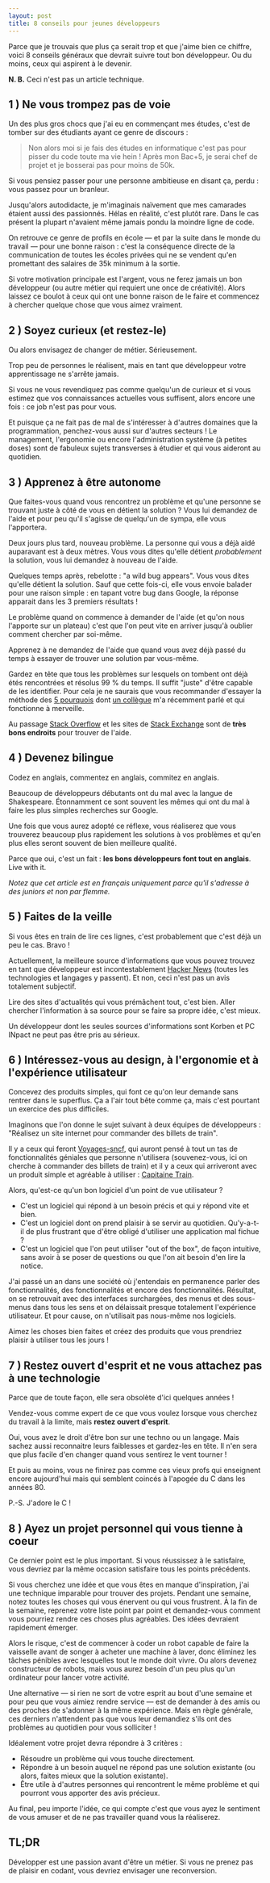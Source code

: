 ```yaml
---
layout: post
title: 8 conseils pour jeunes développeurs
---
```


Parce que je trouvais que plus ça serait trop et que j'aime bien ce chiffre, voici 8 conseils généraux que devrait suivre tout bon développeur. Ou du moins, ceux qui aspirent à le devenir.

**N. B.** Ceci n'est pas un article technique.

## 1 ) Ne vous trompez pas de voie

Un des plus gros chocs que j'ai eu en commençant mes études, c'est de tomber sur des étudiants ayant ce genre de discours :

> Non alors moi si je fais des études en informatique c'est pas pour pisser du code toute ma vie hein ! Après mon Bac+5, je serai chef de projet et je bosserai pas pour moins de 50k.

Si vous pensiez passer pour une personne ambitieuse en disant ça, perdu : vous passez pour un branleur.

Jusqu'alors autodidacte, je m'imaginais naïvement que mes camarades étaient aussi des passionnés. Hélas en réalité, c'est plutôt rare. Dans le cas présent la plupart n'avaient même jamais pondu la moindre ligne de code.

On retrouve ce genre de profils en école — et par la suite dans le monde du travail — pour une bonne raison : c'est la conséquence directe de la communication de toutes les écoles privées qui ne se vendent qu'en promettant des salaires de 35k minimum à la sortie.

Si votre motivation principale est l'argent, vous ne ferez jamais un bon développeur (ou autre métier qui requiert une once de créativité). Alors laissez ce boulot à ceux qui ont une bonne raison de le faire et commencez à chercher quelque chose que vous aimez vraiment.

## 2 ) Soyez curieux (et restez-le)

Ou alors envisagez de changer de métier. Sérieusement.

Trop peu de personnes le réalisent, mais en tant que développeur votre apprentissage ne s'arrête jamais.

Si vous ne vous revendiquez pas comme quelqu'un de curieux et si vous estimez que vos connaissances actuelles vous suffisent, alors encore une fois : ce job n'est pas pour vous.

Et puisque ça ne fait pas de mal de s'intéresser à d'autres domaines que la programmation, penchez-vous aussi sur d'autres secteurs ! Le management, l'ergonomie ou encore l'administration système (à petites doses) sont de fabuleux sujets transverses à étudier et qui vous aideront au quotidien.

## 3 ) Apprenez à être autonome

Que faites-vous quand vous rencontrez un problème et qu'une personne se trouvant juste à côté de vous en détient la solution ? Vous lui demandez de l'aide et pour peu qu'il s'agisse de quelqu'un de sympa, elle vous l'apportera.

Deux jours plus tard, nouveau problème. La personne qui vous a déjà aidé auparavant est à deux mètres. Vous vous dites qu'elle détient *probablement* la solution, vous lui demandez à nouveau de l'aide.

Quelques temps après, rebelotte : "a wild bug appears". Vous vous dites qu'elle détient la solution. Sauf que cette fois-ci, elle vous envoie balader pour une raison simple : en tapant votre bug dans Google, la réponse apparait dans les 3 premiers résultats !

Le problème quand on commence à demander de l'aide (et qu'on nous l'apporte sur un plateau) c'est que l'on peut vite en arriver jusqu'à oublier comment chercher par soi-même.

Apprenez à ne demandez de l'aide que quand vous avez déjà passé du temps à essayer de trouver une solution par vous-même.

Gardez en tête que tous les problèmes sur lesquels on tombent ont déjà étés rencontrées et résolus 99 % du temps. Il suffit "juste" d'être capable de les identifier. Pour cela je ne saurais que vous recommander d'essayer la méthode des [5 pourquois](http://en.wikipedia.org/wiki/5_Whys) dont [un collègue](http://twitter.com/mikaelrandy) m'a récemment parlé et qui fonctionne à merveille.

Au passage [Stack Overflow](http://stackoverflow.com/) et les sites de [Stack Exchange](http://stackexchange.com/sites) sont de **très bons endroits** pour trouver de l'aide.

## 4 ) Devenez bilingue

Codez en anglais, commentez en anglais, commitez en anglais.

Beaucoup de développeurs débutants ont du mal avec la langue de Shakespeare. Étonnamment ce sont souvent les mêmes qui ont du mal à faire les plus simples recherches sur Google.

Une fois que vous aurez adopté ce réflexe, vous réaliserez que vous trouverez beaucoup plus rapidement les solutions à vos problèmes et qu'en plus elles seront souvent de bien meilleure qualité.

Parce que oui, c'est un fait : **les bons développeurs font tout en anglais**. Live with it.

*Notez que cet article est en français uniquement parce qu'il s'adresse à des juniors et non par flemme.*

## 5 ) Faites de la veille

Si vous êtes en train de lire ces lignes, c'est probablement que c'est déjà un peu le cas. Bravo !

Actuellement, la meilleure source d'informations que vous pouvez trouvez en tant que développeur est incontestablement [Hacker News](http://news.ycombinator.com/) (toutes les technologies et langages y passent).  Et non, ceci n'est pas un avis totalement subjectif.

Lire des sites d'actualités qui vous prémâchent tout, c'est bien. Aller chercher l'information à sa source pour se faire sa propre idée, c'est mieux.

Un développeur dont les seules sources d'informations sont Korben et PC INpact ne peut pas être pris au sérieux.

## 6 ) Intéressez-vous au design, à l'ergonomie et à l'expérience utilisateur

Concevez des produits simples, qui font ce qu'on leur demande sans rentrer dans le superflus. Ça a l'air tout bête comme ça, mais c'est pourtant un exercice des plus difficiles. 

Imaginons que l'on donne le sujet suivant à deux équipes de développeurs : "Réalisez un site internet pour commander des billets de train".

Il y a ceux qui feront [Voyages-sncf](http://www.voyages-sncf.com/), qui auront pensé à tout un tas de fonctionnalités géniales que personne n'utilisera (souvenez-vous, ici on cherche à commander des billets de train) et il y a ceux qui arriveront avec un produit simple et agréable à utiliser : [Capitaine Train](http://www.capitainetrain.com/).

Alors, qu'est-ce qu'un bon logiciel d'un point de vue utilisateur ? 

  * C'est un logiciel qui répond à un besoin précis et qui y répond vite et bien.
  * C'est un logiciel dont on prend plaisir à se servir au quotidien. Qu'y-a-t-il de plus frustrant que d'être obligé d'utiliser une application mal fichue ?
  * C'est un logiciel que l'on peut utiliser "out of the box", de façon intuitive, sans avoir à se poser de questions ou que l'on ait besoin d'en lire la notice.

J'ai passé un an dans une société où j'entendais en permanence parler des fonctionnalités, des fonctionnalités et encore des fonctionnalités. Résultat, on se retrouvait avec des interfaces surchargées, des menus et des sous-menus dans tous les sens et on délaissait presque totalement l'expérience utilisateur. Et pour cause, on n'utilisait pas nous-même nos logiciels.

Aimez les choses bien faites et créez des produits que vous prendriez plaisir à utiliser tous les jours !

## 7 ) Restez ouvert d'esprit et ne vous attachez pas à une technologie

Parce que de toute façon, elle sera obsolète d'ici quelques années !

Vendez-vous comme expert de ce que vous voulez lorsque vous cherchez du travail à la limite, mais **restez ouvert d'esprit**.

Oui, vous avez le droit d'être bon sur une techno ou un langage. Mais sachez aussi reconnaitre leurs faiblesses et gardez-les en tête. Il n'en sera que plus facile d'en changer quand vous sentirez le vent tourner !

Et puis au moins, vous ne finirez pas comme ces vieux profs qui enseignent encore aujourd'hui mais qui semblent coincés à l'apogée du C dans les années 80.

P.-S. J'adore le C !

## 8 ) Ayez un projet personnel qui vous tienne à coeur

Ce dernier point est le plus important. Si vous réussissez à le satisfaire, vous devriez par la même occasion satisfaire tous les points précédents.

Si vous cherchez une idée et que vous êtes en manque d'inspiration, j'ai une technique imparable pour trouver des projets. Pendant une semaine, notez toutes les choses qui vous énervent ou qui vous frustrent. À la fin de la semaine, reprenez votre liste point par point et demandez-vous comment vous pourriez rendre ces choses plus agréables. Des idées devraient rapidement émerger.

Alors le risque, c'est de commencer à coder un robot capable de faire la vaisselle avant de songer à acheter une machine à laver, donc éliminez les tâches pénibles avec lesquelles tout le monde doit vivre. Ou alors devenez constructeur de robots, mais vous aurez besoin d'un peu plus qu'un ordinateur pour lancer votre activité.

Une alternative — si rien ne sort de votre esprit au bout d'une semaine et pour peu que vous aimiez rendre service — est de demander à des amis ou des proches de s'adonner à la même expérience. Mais en règle générale, ces derniers n'attendent pas que vous leur demandiez s'ils ont des problèmes au quotidien pour vous solliciter !

Idéalement votre projet devra répondre à 3 critères :

  * Résoudre un problème qui vous touche directement.
  * Répondre à un besoin auquel ne répond pas une solution existante (ou alors, faites mieux que la solution existante).
  * Être utile à d'autres personnes qui rencontrent le même problème et qui pourront vous apporter des avis précieux.

Au final, peu importe l'idée, ce qui compte c'est que vous ayez le sentiment de vous amuser et de ne pas travailler quand vous la réaliserez.

## TL;DR

Développer est une passion avant d'être un métier. Si vous ne prenez pas de plaisir en codant, vous devriez envisager une reconversion.

